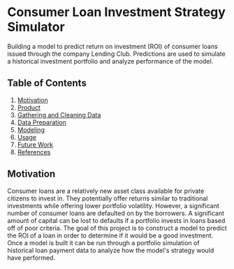 # Consumer Loan Investment Strategy Simulator

Building a model to predict return on investment (ROI) of consumer loans issued through the company Lending Club. Predictions are used to simulate a historical investment portfolio and analyze performance of the model.

## Table of Contents
1. [Motivation](#motivation)
2. [Product](#product)
3. [Gathering and Cleaning Data](#gathering-and-cleaning-data)
4. [Data Preparation](#data-preparation)
5. [Modeling](#modeling)
6. [Usage](#usage)
7. [Future Work](#future-work)
8. [References](#references)

## Motivation
Consumer loans are a relatively new asset class available for private citizens to invest in. They potentially offer returns similar to traditional investments while offering lower portfolio volatility. However, a significant number of consumer loans are defaulted on by the borrowers. A significant amount of capital can be lost to defaults if a portfolio invests in loans based off of poor criteria. The goal of this project is to construct a model to predict the ROI of a loan in order to determine if it would be a good investment. Once a model is built it can be run through a portfolio simulation of historical loan payment data to analyze how the model's strategy would have performed.
